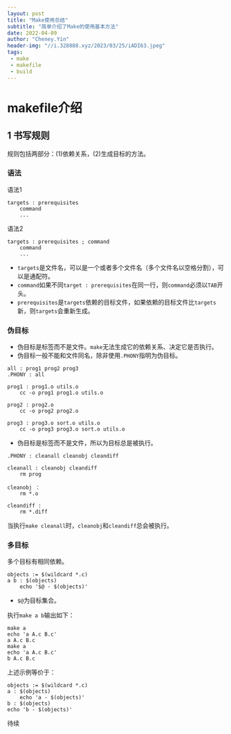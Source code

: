 ```yaml
---
layout: post
title: "Make使用总结"
subtitle: "简单介绍了Make的使用基本方法"
date: 2022-04-09
author: "Cheney.Yin"
header-img: "//i.328888.xyz/2023/03/25/iADI63.jpeg"
tags:
 - make
 - makefile
 - build
---
```


# makefile介绍
## 1 书写规则
规则包括两部分：(1)依赖关系，(2)生成目标的方法。
### 语法
语法1
```shell
targets : prerequisites
    command
    ...
```
语法2
```shell
targets : prerequisites ; command
    command
    ...
```
- `targets`是文件名，可以是一个或者多个文件名（多个文件名以空格分割），可以是通配符。
- `command`如果不同`target : prerequisites`在同一行，则`command`必须以`TAB`开头。
- `prerequisites`是`targets`依赖的目标文件，如果依赖的目标文件比`targets`新，则`targets`会重新生成。
### 伪目标
- 伪目标是标签而不是文件。`make`无法生成它的依赖关系、决定它是否执行。
- 伪目标一般不能和文件同名，除非使用`.PHONY`指明为伪目标。
```shell
all : prog1 prog2 prog3
.PHONY : all

prog1 : prog1.o utils.o
    cc -o prog1 prog1.o utils.o

prog2 : prog2.o
    cc -o prog2 prog2.o

prog3 : prog3.o sort.o utils.o
    cc -o prog3 prog3.o sort.o utils.o

```
- 伪目标是标签而不是文件，所以为目标总是被执行。
```shell
.PHONY : cleanall cleanobj cleandiff

cleanall : cleanobj cleandiff
    rm prog

cleanobj ：
    rm *.o

cleandiff :
    rm *.diff
```
当执行`make cleanall`时，`cleanobj`和`cleandiff`总会被执行。
### 多目标
多个目标有相同依赖。
```shell
objects := $(wildcard *.c)
a b : $(objects)
    echo '$@ - $(objects)'
```
- `$@`为目标集合。

执行`make a b`输出如下：
```shell
make a
echo 'a A.c B.c'
a A.c B.c
make a
echo 'a A.c B.c'
b A.c B.c
```
上述示例等价于：
```shell
objects := $(wildcard *.c)
a : $(objects)
    echo 'a - $(objects)'
b : $(objects)
echo 'b - $(objects)'
```

待续